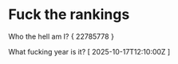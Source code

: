 # Fuck the rankings

Who the hell am I?
{ 22785778 }

What fucking year is it?
[ 2025-10-17T12:10:00Z ]
